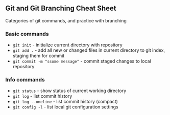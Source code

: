 ## Git and Git Branching Cheat Sheet

Categories of git commands, and practice with branching

### Basic commands
* `git init` - initialize current directory with repository
* `git add .` - add all new or changed files in current directory to git index, staging them for commit
* `git commit -m "ssome message"` - commit staged changes to local repository

### Info commands
* `git status` - show status of current working directory
* `git log` - list commit history
* `git log --oneline` - list commit history (compact)
* `git config -l` - list local git configuration settings